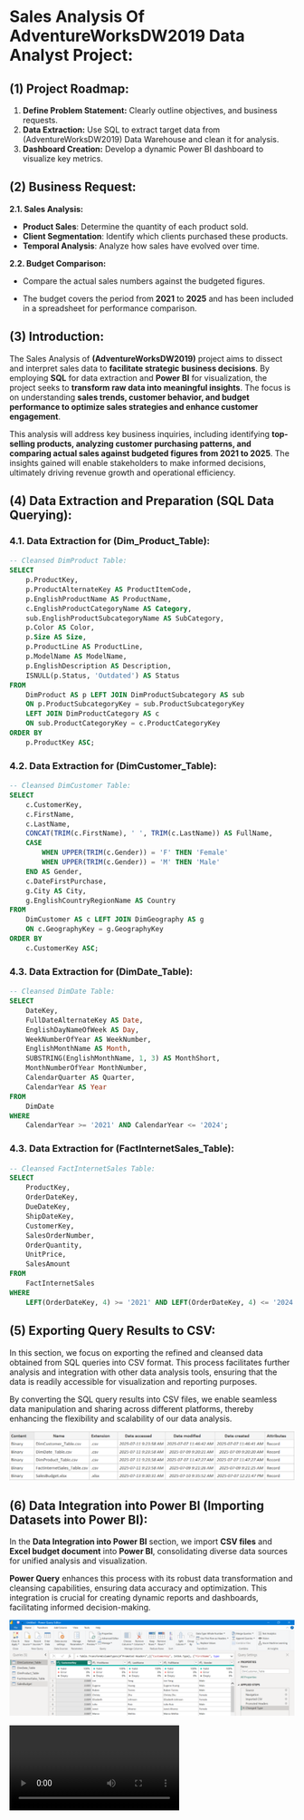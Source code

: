 # **Sales Analysis Of AdventureWorksDW2019 Data Analyst Project:**


## **(1) Project Roadmap:**
1. **Define Problem Statement:** Clearly outline objectives, and business requests.
2. **Data Extraction:** Use SQL to extract target data from (AdventureWorksDW2019) Data Warehouse and clean it for analysis.
3. **Dashboard Creation:** Develop a dynamic Power BI dashboard to visualize key metrics.


##  **(2) Business Request:**

**2.1. Sales Analysis:**

- **Product Sales**: Determine the quantity of each product sold.
- **Client Segmentation**: Identify which clients purchased these products.
- **Temporal Analysis**: Analyze how sales have evolved over time.

**2.2. Budget Comparison:**
- Compare the actual sales numbers against the budgeted figures.

- The budget covers the period from **2021** to **2025** and has been included in a spreadsheet for performance comparison.

##  **(3) Introduction:**
The Sales Analysis of **(AdventureWorksDW2019)** project aims to dissect and interpret sales data to **facilitate strategic business decisions**. By employing **SQL** for data extraction and **Power BI** for visualization, the project seeks to **transform raw data into meaningful insights**. The focus is on understanding **sales trends, customer behavior, and budget performance to optimize sales strategies and enhance customer engagement**.

This analysis will address key business inquiries, including identifying **top-selling products, analyzing customer purchasing patterns, and comparing actual sales against budgeted figures from 2021 to 2025**. The insights gained will enable stakeholders to make informed decisions, ultimately driving revenue growth and operational efficiency.

##  **(4) Data Extraction and Preparation (SQL Data Querying):**
### **4.1. Data Extraction for (Dim_Product_Table):**
```sql
-- Cleansed DimProduct Table:
SELECT 
	p.ProductKey,
	p.ProductAlternateKey AS ProductItemCode,
	p.EnglishProductName AS ProductName,
	c.EnglishProductCategoryName AS Category,
	sub.EnglishProductSubcategoryName AS SubCategory,
	p.Color AS Color,
	p.Size AS Size,
	p.ProductLine AS ProductLine,
	p.ModelName AS ModelName,
	p.EnglishDescription AS Description,
	ISNULL(p.Status, 'Outdated') AS Status
FROM
	DimProduct AS p LEFT JOIN DimProductSubcategory AS sub
	ON p.ProductSubcategoryKey = sub.ProductSubcategoryKey
	LEFT JOIN DimProductCategory AS c
	ON sub.ProductCategoryKey = c.ProductCategoryKey
ORDER BY 
	p.ProductKey ASC;
```
### **4.2. Data Extraction for (DimCustomer_Table):**
```sql
-- Cleansed DimCustomer Table:
SELECT
	c.CustomerKey,
	c.FirstName,
	c.LastName,
	CONCAT(TRIM(c.FirstName), ' ', TRIM(c.LastName)) AS FullName,
	CASE
		WHEN UPPER(TRIM(c.Gender)) = 'F' THEN 'Female'
		WHEN UPPER(TRIM(c.Gender)) = 'M' THEN 'Male'
	END AS Gender,
	c.DateFirstPurchase,
	g.City AS City,
	g.EnglishCountryRegionName AS Country
FROM 
	DimCustomer AS c LEFT JOIN DimGeography AS g
	ON c.GeographyKey = g.GeographyKey
ORDER BY
	c.CustomerKey ASC;
```
### **4.3. Data Extraction for (DimDate_Table):**
```sql
-- Cleansed DimDate Table:
SELECT
	DateKey,
	FullDateAlternateKey AS Date,
	EnglishDayNameOfWeek AS Day,
	WeekNumberOfYear AS WeekNumber,
	EnglishMonthName AS Month,
	SUBSTRING(EnglishMonthName, 1, 3) AS MonthShort,
	MonthNumberOfYear MonthNumber,
	CalendarQuarter AS Quarter,
	CalendarYear AS Year
FROM
	DimDate
WHERE
	CalendarYear >= '2021' AND CalendarYear <= '2024';
```
### **4.3. Data Extraction for (FactInternetSales_Table):**
```sql
-- Cleansed FactInternetSales Table:
SELECT 
	ProductKey,
	OrderDateKey,
	DueDateKey,
	ShipDateKey,
	CustomerKey,
	SalesOrderNumber,
	OrderQuantity,
	UnitPrice,
	SalesAmount
FROM
	FactInternetSales
WHERE
	LEFT(OrderDateKey, 4) >= '2021' AND LEFT(OrderDateKey, 4) <= '2024';
```

##  **(5) Exporting Query Results to CSV:**
In this section, we focus on exporting the refined and cleansed data obtained from SQL queries into CSV format. This process facilitates further analysis and integration with other data analysis tools, ensuring that the data is readily accessible for visualization and reporting purposes.

By converting the SQL query results into CSV files, we enable seamless data manipulation and sharing across different platforms, thereby enhancing the flexibility and scalability of our data analysis.

![alt text](Figs/1.PNG)

##  **(6) Data Integration into Power BI (Importing Datasets into Power BI):**
In the **Data Integration into Power BI** section, we import **CSV files** and **Excel budget document** into **Power BI**, consolidating diverse data sources for unified analysis and visualization. 

**Power Query** enhances this process with its robust data transformation and cleansing capabilities, ensuring data accuracy and optimization. This integration is crucial for creating dynamic reports and dashboards, facilitating informed decision-making.

![alt text](Figs/2.PNG)


<video controls src="Dashboards/Dashboards.mp4" title="Title"></video>